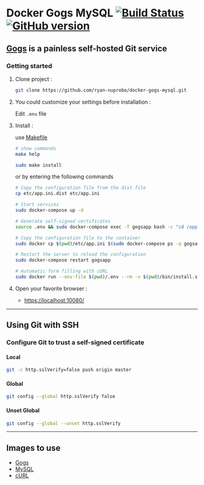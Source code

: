 # Docker Gogs MySQL [![Build Status](https://travis-ci.org/nanoninja/docker-gogs-mysql.svg?branch=master)](https://travis-ci.org/nanoninja/docker-gogs-mysql) [![GitHub version](https://badge.fury.io/gh/nanoninja%2Fdocker-gogs-mysql.svg)](https://badge.fury.io/gh/nanoninja%2Fdocker-gogs-mysql)

## [Gogs](https://gogs.io/) is a painless self-hosted Git service

### Getting started

1. Clone project :

    ```sh
    git clone https://github.com/ryan-nuprobe/docker-gogs-mysql.git
    ```

2. You could customize your settings before installation :

    Edit `.env` file

3. Install :

    use [Makefile](https://en.wikipedia.org/wiki/Makefile)

    ```sh
    # show commands
    make help

    sudo make install
    ```

    or by entering the following commands

    ```sh
    # Copy the configuration file from the dist file
    cp etc/app.ini.dist etc/app.ini

    # Start services
    sudo docker-compose up -d

    # Generate self-signed certificates
    source .env && sudo docker-compose exec -T gogsapp bash -c "cd /app/gogs; exec /app/gogs/gogs cert -ca=true -duration=$GOGS_CERT_DURATION -host=$GOGS_HTTP_DOMAIN"

    # Copy the configuration file to the container
    sudo docker cp $(pwd)/etc/app.ini $(sudo docker-compose ps -q gogsapp):/data/gogs/conf/app.ini

    # Restart the server to reload the configuration
    sudo docker-compose restart gogsapp

    # Automatic form filling with cURL
    sudo docker run --env-file $(pwd)/.env --rm -v $(pwd)/bin/install.sh:/install.sh --net=host appropriate/curl /bin/sh /install.sh
    ```

3. Open your favorite browser :

    - [https://localhost:10080/](https://localhost:10080)

---

## Using Git with SSH

### Configure Git to trust a self-signed certificate

#### Local

```sh
git -c http.sslVerify=false push origin master
```

#### Global 

```sh
git config --global http.sslVerify false
```

#### Unset Global

```sh
git config --global --unset http.sslVerify
```

---

## Images to use

- [Gogs](https://hub.docker.com/r/gogs/gogs/)
- [MySQL](https://hub.docker.com/_/mysql/)
- [cURL](https://hub.docker.com/r/appropriate/curl/)
